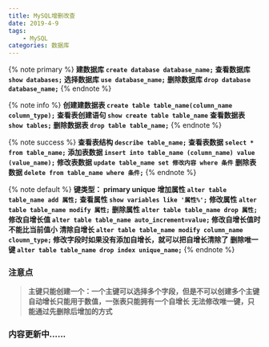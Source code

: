 ```yaml
---
title: MySQL增删改查
date: 2019-4-9
tags: 
    - MySQL
categories: 数据库
---
```

{% note primary %} 
**建数据库      `create database database_name;`**
**查看数据库    `show databases;`**
**选择数据库    `use database_name;`**
**删除数据库    `drop database database_name;`**
{% endnote %}

{% note info %} 
**创建建数据表  `create table table_name(column_name column_type);`**
**查看表创建语句 `show create table table_name`**
**查看数据表    `show tables;`**
**删除数据表    `drop table table_name;`**
{% endnote %}

{% note success %} 
**查看表结构    `describe table_name;`**
**查看表数据    `select * from table_name;`**
**添加表数据    `insert into table_name (column_name) value (value_name);`**
**修改表数据    `update table_name set 修改内容 where 条件`**
**删除表数据    `delete from table_name where 条件;`**
{% endnote %}

{% note default %} 
**键类型：      primary unique**
**增加属性      `alter table table_name add 属性;`**
**查看属性      `show variables like '属性%';`**
**修改属性      `alter table table_name modify 属性;`**
**删除属性      `alter table table_name drop 属性;`**
**修改自增长值  `alter table table_name auto_increment=value;`  修改自增长值时不能比当前值小**
**清除自增长    `alter table table_name modify column_name cloumn_type;` 修改字段时如果没有添加自增长，就可以把自增长清除了**
**删除唯一键    `alter table table_name drop index unique_name;`**
{% endnote %}

### 注意点
>**主键只能创建一个：一个主键可以选择多个字段，但是不可以创建多个主键**
>**自动增长只能用于数值，一张表只能拥有一个自增长**
>**无法修改唯一键，只能通过先删除后增加的方式**

### 内容更新中......
